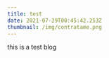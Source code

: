 ```yaml
---
title: test
date: 2021-07-29T00:45:42.253Z
thumbnail: /img/contratame.png
---
```

this is a test blog